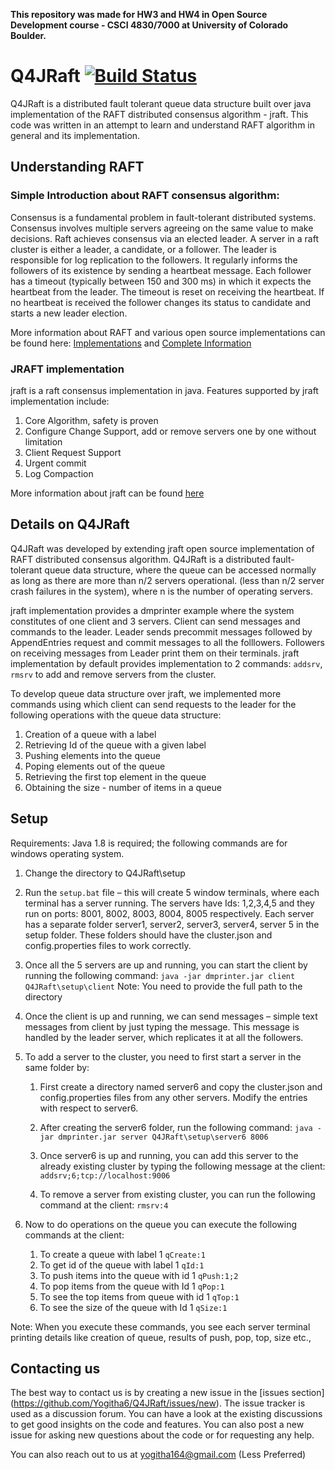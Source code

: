 **This repository was made for HW3 and HW4 in Open Source Development course - CSCI 4830/7000 at University of Colorado Boulder.**

# **Q4JRaft** [![Build Status](https://travis-ci.org/Yogitha6/Q4JRaft.svg?branch=master)](https://travis-ci.org/Yogitha6/Q4JRaft)
Q4JRaft is a distributed fault tolerant queue data structure built over java implementation of the RAFT distributed consensus algorithm - jraft. This code was written in an attempt to learn and understand RAFT algorithm in general and its implementation.
 
## Understanding RAFT
### Simple Introduction about RAFT consensus algorithm:
Consensus is a fundamental problem in fault-tolerant distributed systems. Consensus involves multiple servers agreeing on the same value to make decisions. Raft achieves consensus via an elected leader. A server in a raft cluster is either a leader, a candidate, or a follower. The leader is responsible for log replication to the followers. It regularly informs the followers of its existence by sending a heartbeat message. Each follower has a timeout (typically between 150 and 300 ms) in which it expects the heartbeat from the leader. The timeout is reset on receiving the heartbeat. If no heartbeat is received the follower changes its status to candidate and starts a new leader election.

More information about RAFT and various open source implementations can be found here: 
[Implementations](https://raft.github.io/) and 
[Complete Information](https://en.wikipedia.org/wiki/Raft_(computer_science))

### JRAFT implementation
jraft is a raft consensus implementation in java. Features supported by jraft implementation include:
1. Core Algorithm, safety is proven
2. Configure Change Support, add or remove servers one by one without limitation
3. Client Request Support
4. Urgent commit
5. Log Compaction

More information about jraft can be found [here](https://github.com/datatechnology/jraft) 

## Details on Q4JRaft
Q4JRaft was developed by extending jraft open source implementation of RAFT distributed consensus algorithm. Q4JRaft is a distributed fault-tolerant queue data structure, where the queue can be accessed normally as long as there are more than n/2 servers operational. (less than n/2 server crash failures in the system), where n is the number of operating servers.

jraft implementation provides a dmprinter example where the system constitutes of one client and 3 servers. Client can send messages and commands to the leader. Leader sends precommit messages followed by AppendEntries request and commit messages to all the folllowers. Followers on receiving messages from Leader print them on their terminals. jraft implementation by default provides implementation to 2 commands: `addsrv`, `rmsrv` to add and remove servers from the cluster. 

To develop queue data structure over jraft, we implemented more commands using which client can send requests to the leader for the following operations with the queue data structure:
1. Creation of a queue with a label
2. Retrieving Id of the queue with a given label
3. Pushing elements into the queue
4. Poping elements out of the queue
5. Retrieving the first top element in the queue
6. Obtaining the size - number of items in a queue

## Setup
Requirements: Java 1.8 is required; the following commands are for windows operating system.
1. Change the directory to Q4JRaft\setup

2. Run the `setup.bat` file – this will create 5 window terminals, where each terminal has a server running. The servers have Ids: 1,2,3,4,5 and they run on ports: 8001, 8002, 8003, 8004, 8005 respectively. Each server has a separate folder server1, server2, server3, server4, server 5 in the setup folder. These folders should have the cluster.json and config.properties files to work correctly.

3. Once all the 5 servers are up and running, you can start the client by running the following command:
`java -jar dmprinter.jar client Q4JRaft\setup\client`
Note: You need to provide the full path to the directory

4. Once the client is up and running, we can send messages – simple text messages from client by just typing the message. This message is handled by the leader server, which replicates it at all the followers.

5. To add a server to the cluster, you need to first start a server in the same folder by:
	1. First create a directory named server6 and copy the cluster.json and config.properties files from any other servers. Modify the entries with respect to server6.
	2. After creating the server6 folder, run the following command:
`java -jar dmprinter.jar server Q4JRaft\setup\server6 8006`

	3. Once server6 is up and running, you can add this server to the already existing cluster by typing the following message at the client:
`addsrv;6;tcp://localhost:9006`
	4. To remove a server from existing cluster, you can run the following command at the client:
`rmsrv:4`

6. Now to do operations on the queue you can execute the 
following commands at the client:
	1. To create a queue with label 1 `qCreate:1`
	2. To get id of the queue with label 1 `qId:1`
	3. To push items into the queue with id 1 `qPush:1;2`
	4. To pop items from the queue with Id 1 `qPop:1`
	5. To see the top items from queue with id 1 `qTop:1`
	6. To see the size of the queue with Id 1 `qSize:1`

Note: When you execute these commands, you see each server terminal printing details like creation of queue, results of push, pop, top, size etc.,

## Contacting us
The best way to contact us is by creating a new issue in the [issues section] (https://github.com/Yogitha6/Q4JRaft/issues/new). The issue tracker is used as a discussion forum. You can have a look at the existing discussions to get good insights on the code and features. You can also post a new issue for asking new questions about the code or for requesting any help.

You can also reach out to us at yogitha164@gmail.com (Less Preferred)
